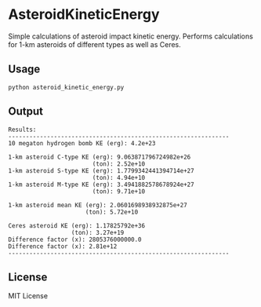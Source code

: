 # AsteroidKineticEnergy

Simple calculations of asteroid impact kinetic energy. Performs calculations for 1-km asteroids of different types as well as Ceres.

## Usage

```shell
python asteroid_kinetic_energy.py
```

## Output

```shell
Results:
---------------------------------------------------------------
10 megaton hydrogen bomb KE (erg): 4.2e+23

1-km asteroid C-type KE (erg): 9.063871796724982e+26
                        (ton): 2.52e+10
1-km asteroid S-type KE (erg): 1.7799342441394714e+27
                        (ton): 4.94e+10
1-km asteroid M-type KE (erg): 3.4941882578678924e+27
                        (ton): 9.71e+10

1-km asteroid mean KE (erg): 2.0601698938932875e+27
                      (ton): 5.72e+10

Ceres asteroid KE (erg): 1.17825792e+36
                  (ton): 3.27e+19
Difference factor (x): 2805376000000.0
Difference factor (x): 2.81e+12
---------------------------------------------------------------
```

## License

MIT License

